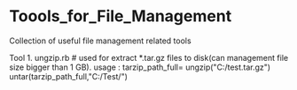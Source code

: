 Toools_for_File_Management
==========================

Collection of useful file management related tools

Tool 1. ungzip.rb # used for extract *.tar.gz files to disk(can management file size bigger than 1 GB).
usage :
tarzip_path_full= ungzip("C:/test.tar.gz")
untar(tarzip_path_full,"C:/Test/")
